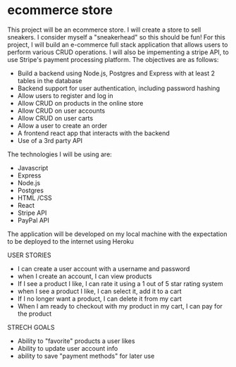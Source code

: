 # ecommerce store 
This project will be an ecommerce store. I will create a store to sell sneakers. I consider myself a "sneakerhead" so this should be fun!
For this project, I will build an e-commerce full stack application that allows users to perform various CRUD operations. I will also be impementing a stripe API, to use Stripe's payment processing platform. The objectives are as follows:
- Build a backend using Node.js, Postgres and Express with at least 2 tables in the database
- Backend support for user authentication, including password hashing
- Allow users to register and log in  
- Allow CRUD on products in the online store
- Allow CRUD on user accounts
- Allow CRUD on user carts
- Allow a user to create an order
- A frontend react app that interacts with the backend
- Use of a 3rd party API 

The technologies I will be using are:
- Javascript
- Express
- Node.js
- Postgres
- HTML /CSS
- React
- Stripe API
- PayPal API 

The application will be developed on my local machine with the expectation to be deployed to the internet using Heroku

USER STORIES
- I can create a user account with a username and password
- when I create an account, I can view products
- If I see a product I like, I can rate it using a 1 out of 5 star rating system
- when I see a product I like, I can select it, add it to a cart
- If I no longer want a product, I can delete it from my cart
- When I am ready to checkout with my product in my cart, I can pay for the product 


STRECH GOALS
- Ability to "favorite" products a user likes
- Ability to update user account info
- ability to save "payment methods" for later use
